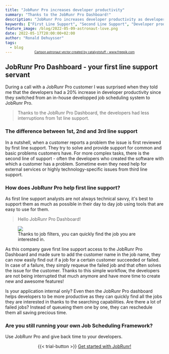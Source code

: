 ```yaml
---
title: "JobRunr Pro increases developer productivity"
summary: "Thanks to the JobRunr Pro Dashboard!"
description: "JobRunr Pro increases developer productivity as developers are less interrupted by first line support."
keywords: ["First Line Support", "Second Line Support", "Developer productivity"]
feature_image: /blog/2022-05-09-astronaut-love.png
date: 2022-05-17T20:00:00+02:00
author: "Ronald Dehuysser"
tags:
  - blog
---
```

<div style="text-align: center;margin: -2em 0 2em;">
<small style="font-size: 70%;"><a href='https://www.freepik.com/vectors/cartoon-astronaut'>Cartoon astronaut vector created by catalyststuff - www.freepik.com</a></small>
</div>

## JobRunr Pro Dashboard - your first line support servant
During a call with a JobRunr Pro customer I was surprised when they told me that the developers had a 20% increase in developer productivity since they switched from an in-house developped job scheduling system to JobRunr Pro.

> Thanks to the JobRunr Pro Dashboard, the developers had less interruptions from 1st line support.

### The difference between 1st, 2nd and 3rd line support
In a nutshell, when a customer reports a problem the issue is first reviewed by first line support. They try to solve and provide support for common and basic problems customers have. For more complex tasks, there is the second line of support - often the developers who created the software with which a customer has a problem. Sometime even they need help for external services or highly technology-specific issues from third line support.

### How does JobRunr Pro help first line support?
As first line support analysts are not always technical savvy, it's best to support them as much as possible in their day to day job using tools that are easy to use for them.

> Hello JobRunr Pro Dashboard!

<figure>
<img src="/documentation/job-filters.gif" class="kg-image">
<figcaption>Thanks to job filters, you can quickly find the job you are interested in.</figcaption>
</figure>

As this company gave first line support access to the JobRunr Pro Dashboard and made sure to add the customer name in the job name, they can now easily find out if a job for a certain customer succeeded or failed. In case of a failure, they simply requeue the failed job and that often solves the issue for the customer. Thanks to this simple workflow, the developers are not being interrupted that much anymore and have more time to create new and awesome features!

Is your application internal only? Even then the JobRunr Pro dashboard helps developers to be more productive as they can quickly find all the jobs they are interested in thanks to the searching capabilities. Are there a lot of failed jobs? Instead of queueing them one by one, they can reschedule them all saving precious time.

### Are you still running your own Job Scheduling Framework?
Use JobRunr Pro and give back time to your developers.

<div style="text-align: center; margin: -2rem 0 3rem 0;">
    {{< trial-button >}}
    <a href="/en/contact/" class="btn btn-black btn-lg" style="display: inline-block; margin: 2rem 0 0 0rem; height: 45px;">
        <span>Get started with JobRunr!</span>
    </a>
</div>

